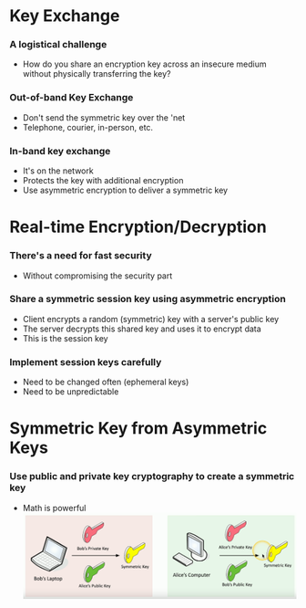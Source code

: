# Key Exchange
### A logistical challenge
- How do you share an encryption key across an insecure medium without physically transferring the key?
### Out-of-band Key Exchange
- Don't send the symmetric key over the 'net
- Telephone, courier, in-person, etc.
### In-band key exchange
- It's on the network
- Protects the key with additional encryption
- Use asymmetric encryption to deliver a symmetric key
# Real-time Encryption/Decryption
### There's a need for fast security
- Without compromising the security part
### Share a symmetric session key using asymmetric encryption
- Client encrypts a random (symmetric) key with a server's public key
- The server decrypts this shared key and uses it to encrypt data
- This is the session key
### Implement session keys carefully
- Need to be changed often (ephemeral keys)
- Need to be unpredictable
# Symmetric Key from Asymmetric Keys
### Use public and private key cryptography to create a symmetric key
- Math is powerful
![](07de298a30ae930b95c8aa6dc0dc9e95.png)
